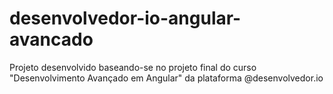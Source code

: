 # desenvolvedor-io-angular-avancado
Projeto desenvolvido baseando-se no projeto final do curso "Desenvolvimento Avançado em Angular" da plataforma @desenvolvedor.io
